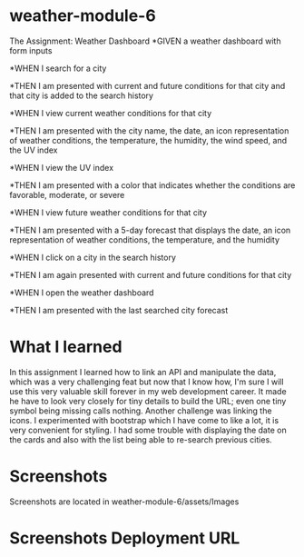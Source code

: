 # weather-module-6

The Assignment: Weather Dashboard
*GIVEN a weather dashboard with form inputs

*WHEN I search for a city

*THEN I am presented with current and future conditions for that city and that city is added to the search history

*WHEN I view current weather conditions for that city

*THEN I am presented with the city name, the date, an icon representation of weather conditions, the temperature, the humidity, the wind speed, and the UV index

*WHEN I view the UV index

*THEN I am presented with a color that indicates whether the conditions are favorable, moderate, or severe

*WHEN I view future weather conditions for that city

*THEN I am presented with a 5-day forecast that displays the date, an icon representation of weather conditions, the temperature, and the humidity

*WHEN I click on a city in the search history

*THEN I am again presented with current and future conditions for that city

*WHEN I open the weather dashboard

*THEN I am presented with the last searched city forecast


# What I learned

In this assignment I learned how to link an API and manipulate the data, which was a very challenging feat but now that I know how, I'm sure I will use this very valuable skill forever in my web development career. It made he have to look very closely for tiny details to build the URL; even one tiny symbol being missing calls nothing. Another challenge was linking the icons. I experimented with bootstrap which I have come to like a lot, it is very convenient for styling. I had some trouble with displaying the date on the cards and also with the list being able to re-search previous cities. 



# Screenshots

Screenshots are located in weather-module-6/assets/Images

# Screenshots Deployment URL





